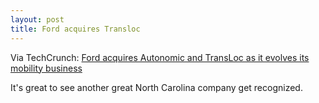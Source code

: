 ```yaml
---
layout: post
title: Ford acquires Transloc
---
```


Via TechCrunch: [Ford acquires Autonomic and TransLoc as it evolves its mobility business](https://techcrunch.com/2018/01/25/ford-acquires-autonomic-and-transloc-as-it-evolves-its-mobility-business/)

It's great to see another great North Carolina company get recognized.

<a href="https://brid.gy/publish/twitter"></a>
